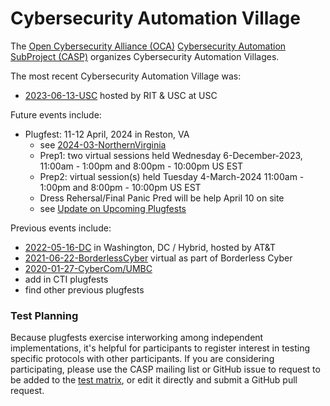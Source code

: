 # Cybersecurity Automation Village

The [Open Cybersecurity Alliance (OCA)](https://opencybersecurityalliance.org/)
[Cybersecurity Automation SubProject (CASP)](https://opencybersecurityalliance.org/casp/)
organizes Cybersecurity Automation Villages.

The most recent Cybersecurity Automation Village was:
*  [2023-06-13-USC](./2023-06-13-USC/README.md) hosted by RIT & USC at USC

Future events include:
* Plugfest: 11-12 April, 2024 in Reston, VA
  - see [2024-03-NorthernVirginia](./2024-03-NorthernVirginia)
  - Prep1: two virtual sessions held Wednesday 6-December-2023, 11:00am - 1:00pm and 8:00pm - 10:00pm US EST
  - Prep2: virtual session(s) held Tuesday 4-March-2024 11:00am - 1:00pm and 8:00pm - 10:00pm US EST
  - Dress Rehersal/Final Panic Pred will be help April 10 on site
  - see [Update on Upcoming Plugfests](https://lists.oasis-open-projects.org/g/oca-casp/topic/update_on_upcoming_plugfests/102431619)

Previous events include:
* [2022-05-16-DC](./2022-05-16-DC/) in Washington, DC / Hybrid, hosted by AT&T
* [2021-06-22-BorderlessCyber](./2021-06-22-BorderlessCyber) virtual as part of Borderless Cyber
* [2020-01-27-CyberCom/UMBC](https://github.com/oasis-tcs/openc2-usecases/tree/main/PlugFests/2020.01.27-CyberCom-Plugfest)
* add in CTI plugfests
* find other previous plugfests
### Test Planning

Because plugfests exercise interworking among independent implementations, it's helpful for
participants to register interest in testing specific protocols with other participants.
If you are considering participating, please use the CASP mailing list or GitHub issue to request
to be added to the [test matrix](Plugfests/2024-03-NorthernVirginia/test-matrix-2024-03.md),
or edit it directly and submit a GitHub pull request.



